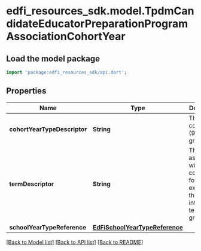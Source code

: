 # edfi_resources_sdk.model.TpdmCandidateEducatorPreparationProgramAssociationCohortYear

## Load the model package
```dart
import 'package:edfi_resources_sdk/api.dart';
```

## Properties
Name | Type | Description | Notes
------------ | ------------- | ------------- | -------------
**cohortYearTypeDescriptor** | **String** | The type of cohort year (9th grade, graduation). | 
**termDescriptor** | **String** | The term associated with the cohort year; for example, the intended term of graduation. | [optional] 
**schoolYearTypeReference** | [**EdFiSchoolYearTypeReference**](EdFiSchoolYearTypeReference.md) |  | 

[[Back to Model list]](../README.md#documentation-for-models) [[Back to API list]](../README.md#documentation-for-api-endpoints) [[Back to README]](../README.md)


